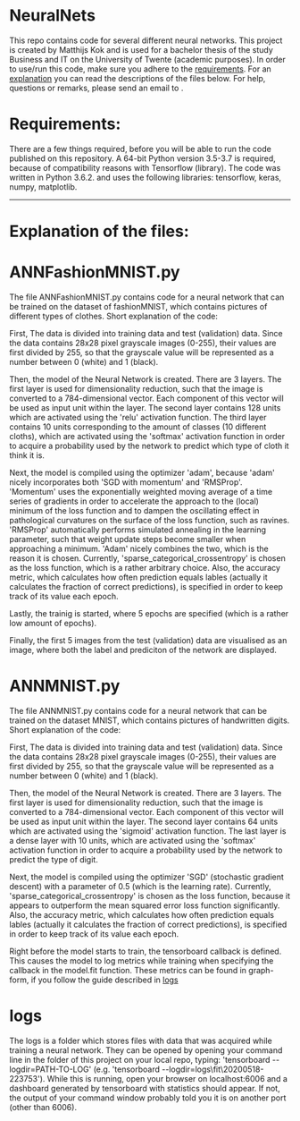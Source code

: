 # NeuralNets
This repo contains code for several different neural networks. This project is created by Matthijs Kok and is used for a bachelor thesis of the study Business and IT on the University of Twente (academic purposes). In order to use/run this code, make sure you adhere to the [requirements](#requirements). For an [explanation](#explanation-of-the-files) you can read the descriptions of the files below. For help, questions or remarks, please send an email to <email>. 

# Requirements:

There are a few things required, before you will be able to run the code published on this repository. A 64-bit Python version 3.5-3.7 is required, because of compatibility reasons with Tensorflow (library). The code was written in Python 3.6.2. and uses the following libraries: tensorflow, keras, numpy, matplotlib.

---

# Explanation of the files:



# ANNFashionMNIST.py

The file ANNFashionMNIST.py contains code for a neural network that can be trained on the dataset of fashionMNIST, which contains pictures of different types of clothes.
Short explanation of the code:

First, The data is divided into training data and test (validation) data. Since the data contains 28x28 pixel grayscale images (0-255), their values are first divided by 255, so that the grayscale value will be represented as a number between 0 (white) and 1 (black).

Then, the model of the Neural Network is created. There are 3 layers. The first layer is used for dimensionality reduction, such that the image is converted to a 784-dimensional vector. Each component of this vector will be used as input unit within the layer. The second layer contains 128 units which are activated using the 'relu' activation function. The third layer contains 10 units corresponding to the amount of classes (10 different cloths), which are activated using the 'softmax' activation function in order to acquire a probability used by the network to predict which type of cloth it think it is.

Next, the model is compiled using the optimizer 'adam', because 'adam' nicely incorporates both 'SGD with momentum' and 'RMSProp'. 'Momentum' uses the exponentially weighted moving average of a time series of gradients in order to accelerate the approach to the (local) minimum of the loss function and to dampen the oscillating effect in pathological curvatures on the surface of the loss function, such as ravines. 'RMSProp' automatically performs simulated annealing in the learning parameter, such that weight update steps become smaller when approaching a minimum. 'Adam' nicely combines the two, which is the reason it is chosen. Currently, 'sparse_categorical_crossentropy' is chosen as the loss function, which is a rather arbitrary choice. Also, the accuracy metric, which calculates how often prediction equals lables (actually it calculates the fraction of correct predictions), is specified in order to keep track of its value each epoch.

Lastly, the trainig is started, where 5 epochs are specified (which is a rather low amount of epochs).

Finally, the first 5 images from the test (validation) data are visualised as an image, where both the label and prediciton of the network are displayed.


# ANNMNIST.py

The file ANNMNIST.py contains code for a neural network that can be trained on the dataset MNIST, which contains pictures of handwritten digits.
Short explanation of the code:

First, The data is divided into training data and test (validation) data. Since the data contains 28x28 pixel grayscale images (0-255), their values are first divided by 255, so that the grayscale value will be represented as a number between 0 (white) and 1 (black).

Then, the model of the Neural Network is created. There are 3 layers. The first layer is used for dimensionality reduction, such that the image is converted to a 784-dimensional vector. Each component of this vector will be used as input unit within the layer. The second layer contains 64 units which are activated using the 'sigmoid' activation function. The last layer is a dense layer with 10 units, which are activated using the 'softmax' activation function in order to acquire a probability used by the network to predict the type of digit.

Next, the model is compiled using the optimizer 'SGD' (stochastic gradient descent) with a parameter of 0.5 (which is the learning rate). Currently, 'sparse_categorical_crossentropy' is chosen as the loss function, because it appears to outperform the mean squared error loss function significantly. Also, the accuracy metric, which calculates how often prediction equals lables (actually it calculates the fraction of correct predictions), is specified in order to keep track of its value each epoch.

Right before the model starts to train, the tensorboard callback is defined. This causes the model to log metrics while training when specifying the callback in the model.fit function. These metrics can be found in graph-form, if you follow the guide described in [logs](#logs)

# logs

The logs is a folder which stores files with data that was acquired while training a neural network. They can be opened by opening your command line in the folder of this project on your local repo, typing: 'tensorboard --logdir=PATH-TO-LOG' (e.g. 'tensorboard --logdir=logs\fit\20200518-223753'). While this is running, open your browser on localhost:6006 and a dashboard generated by tensorboard with statistics should appear. If not, the output of your command window probably told you it is on another port (other than 6006).